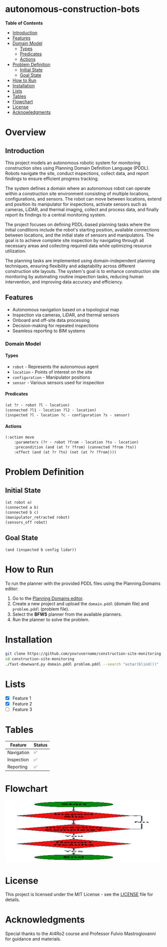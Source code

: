 # autonomous-construction-bots

**Table of Contents**

- [Introduction](#introduction)
- [Features](#features)
- [Domain Model](#domain-model)
  - [Types](#types)
  - [Predicates](#predicates)
  - [Actions](#actions)
- [Problem Definition](#problem-definition)
  - [Initial State](#initial-state)
  - [Goal State](#goal-state)
- [How to Run](#how-to-run)
- [Installation](#installation)
- [Lists](#lists)
- [Tables](#tables)
- [Flowchart](#flowchart)
- [License](#license)
- [Acknowledgments](#acknowledgments)


# Overview
## Introduction
This project models an autonomous robotic system for monitoring construction sites using Planning Domain Definition Language (PDDL). Robots navigate the site, conduct inspections, collect data, and report findings to ensure efficient progress tracking.

The system defines a domain where an autonomous robot can operate within a construction site environment consisting of multiple locations, configurations, and sensors. The robot can move between locations, extend and position its manipulator for inspections, activate sensors such as cameras, LiDAR, and thermal imaging, collect and process data, and finally report its findings to a central monitoring system.

The project focuses on defining PDDL-based planning tasks where the initial conditions include the robot's starting position, available connections between locations, and the initial state of sensors and manipulators. The goal is to achieve complete site inspection by navigating through all necessary areas and collecting required data while optimizing resource utilization.

The planning tasks are implemented using domain-independent planning techniques, ensuring flexibility and adaptability across different construction site layouts. The system's goal is to enhance construction site monitoring by automating routine inspection tasks, reducing human intervention, and improving data accuracy and efficiency.



## Features
- Autonomous navigation based on a topological map
- Inspection via cameras, LiDAR, and thermal sensors
- Onboard and off-site data processing
- Decision-making for repeated inspections
- Seamless reporting to BIM systems

### Domain Model

#### Types
- `robot` - Represents the autonomous agent
- `location` - Points of interest on the site
- `configuration` - Manipulator positions
- `sensor` - Various sensors used for inspection

#### Predicates
```pddl
(at ?r - robot ?l - location)
(connected ?l1 - location ?l2 - location)
(inspected ?l - location ?c - configuration ?s - sensor)
```

#### Actions
```pddl
(:action move
    :parameters (?r - robot ?from - location ?to - location)
    :precondition (and (at ?r ?from) (connected ?from ?to))
    :effect (and (at ?r ?to) (not (at ?r ?from))))
```

# Problem Definition
## Initial State
```pddl
(at robot a)
(connected a b)
(connected b c)
(manipulator_retracted robot)
(sensors_off robot)
```

## Goal State
```pddl
(and (inspected b config lidar))
```

# How to Run
To run the planner with the provided PDDL files using the Planning.Domains editor:

1. Go to the [Planning Domains editor](https://editor.planning.domains/#).
2. Create a new project and upload the `domain.pddl` (domain file) and `problem.pddl` (problem file).
3. Select the **BFWS** planner from the available planners.
4. Run the planner to solve the problem.

# Installation
```bash
git clone https://github.com/yourusername/construction-site-monitoring.git
cd construction-site-monitoring
./fast-downward.py domain.pddl problem.pddl --search "astar(blind())"
```

# Lists

- [x] Feature 1
- [x] Feature 2
- [ ] Feature 3

# Tables

| Feature  | Status |
|----------|--------|
| Navigation | ✅ |
| Inspection | ✅ |
| Reporting  | ✅ |

# Flowchart
<img src="https://github.com/MohammadrezaKoolani/autonomous-construction-bots/blob/main/AI2.png" width="500" height="200" />



# License

This project is licensed under the MIT License - see the [LICENSE](LICENSE) file for details.

# Acknowledgments

Special thanks to the AI4Ro2 course and Professor Fulvio Mastrogiovanni for guidance and materials.

